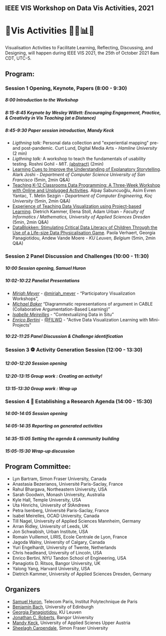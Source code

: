 ## IEEE VIS Workshop on Data Vis Activities, 2021

# 🎉Vis Activities 🍻🧠📊💡
Visualisation Activities to Facilitate Learning, Reflecting, Discussing, and Designing, will happen during IEEE VIS 2021, the 25th of October 2021 8am CDT, UTC-5.


## Program:

### Session 1 Opening, Keynote, Papers (8:00 - 9:30)

##### 8:00 __Introduction to the Workshop__

##### 8:15-8:45 __Keynote by Wesley Willett: Encouraging Engagement, Practice, & Creativity in Vis Teaching (at a Distance)__

##### 8:45-9:30 __Paper session introduction, Mandy Keck__

* _Ligthning talk:_ Personal data collection and "experiential mapping" pre- and post-pandemic. Curt Lund, Digital Media Arts - _Hamline University_ (2 min) 
* _Ligthning talk:_ A workshop to teach the fundamentals of usability testing. Roshni Gohil - _MIT_. [(abstract)](papers/Abstract-Gohil-UsabilityTestingDataVisualizations.pdf) (2min)
* [Learning Cues to Improve the Understanding of Explanatory Storytelling](papers/1154_Alark_Joshi.pdf). Alark Joshi - _Department of Computer Science University of San Francisco_ (5min, 2min Q&A)
* [Teaching K-12 Classrooms Data Programming: A Three-Week Workshop with Online and Unplugged Activities](papers/1355_Alpay_Sabuncuoglo.pdf). Alpay Sabuncuoğlu, Asim Evren Yantac, T. Metin Sezgin - _Department of Computer Engineering, Koç University_ (5min, 2min Q&A)
* [Experience of Teaching Data Visualization using Project-based Learning](papers/6705_Dietrich_Kammer.pdf). Dietrich Kammer, Elena Stoll, Adam Urban - _Faculty of Informatics / Mathematics, University of Applied Sciences Dresden_ (5min, 2min Q&A)
* [DataBlokken: Stimulating Critical Data Literacy of Children Through the Use of a Life-size Data Physicalisation Game](papers/8933_Paola_Verhaert.pdf). Paola Verhaert, Georgia Panagiotidou, Andew Vande Moere - _KU Leuven, Belgium_ (5min, 2min Q&A)

### Session 2 Panel Discussion and Challenges (10:00 - 11:30)

##### 10:00 __Session opening, Samuel Huron__ 
##### 10:02-10:22 __Panelist Presentations__ 

* _[Miriah Meyer](https://miriah.github.io/)_ - [@miriah_meyer](https://twitter.com/miriah_meyer) - “Participatory Visualization Workshops”,
* _[Michael Baker](https://scholar.google.com/citations?user=PimAOhsAAAAJ&hl=fr)_  “Diagrammatic representations of argument in CABLE (Collaborative Argumentation-Based Learning)” 
* _[Isabelle Meireilles](https://www2.ocadu.ca/bio/isabel-meirelles-0)_ - “Contextualizing Data in Situ”
* _[Enrico Bertini](http://enrico.bertini.io/)_ - [@FILWD](https://twitter.com/filwd) - "Active Data Visualization Learning with Mini-Projects"

##### 10:22-11:25 __Panel Discussion & Challenge identification__

### Session 3 ⚽️ Activity Generation Session (12:00 - 13:30)
##### 12:00-12:20 __Session opening__
##### 12:20-13:15	__Group work : Creating an activity!__
##### 13:15-13:30	__Group work : Wrap up__ 

### Session 4 📝 Establishing a Research Agenda (14:00 - 15:30)
##### 14:00-14:05	__Session opening__ 
##### 14:05-14:35	__Reporting on generated activities__
##### 14:35-15:05	__Setting the agenda & community building__ 
##### 15:05-15:30	__Wrap-up discussion__ 


## Program Committee:

* Lyn Bartram, Simon Fraser University, Canada
* Anastasia Bezerianos, Université Paris-Saclay, France
* Rahul Bhargava, Northeastern University, USA
* Sarah Goodwin, Monash University, Australia
* Kyle Hall, Temple University, USA
* Uta Hinrichs, University of StAndrews
* Petra Isenberg, Université Paris-Saclay, France
* Isabel Meirelles, OCAD University, Canada
* Till Nagel, University of Applied Sciences Mannheim, Germany
* Arran Ridley, University of Leeds, UK
* Jon Schwabish, Urban Institute, USA
* Romain Vuillemot, LIRIS, Ecole Centrale de Lyon, France
* Jagoda Walny, University of Calgary, Canada
* Yuri Engelhardt, University of Twente, Netherlands
* Chris headleand, University of Lincoln, USA
* Enrico Bertini, NYU Tandon School of Engineering, USA
* Panagiotis D. Ritsos, Bangor University, UK
* Yalong Yang, Harvard University, USA
* Dietrich Kammer, University of Applied Sciences Dresden, Germany

## Organizers

* [Samuel Huron](https://perso.telecom-paristech.fr/shuron/#!index.md), Telecom Paris, Institut Polytechnique de Paris
* [Benjamin Bach](http://benjbach.me), University of Edinburgh 
* [Georgia Panagiotidou](https://www.kuleuven.be/wieiswie/en/person/00120899), KU Leuven
* [Jonathan C. Roberts](https://www.bangor.ac.uk/computer-science-and-electronic-engineering/staff/jonathan-roberts/en), Bangor University
* [Mandy Keck](http://www.visual-search.org), University of Applied Scienes Upper Austria
* [Sheelagh Carpendale](https://www.cs.sfu.ca/~sheelagh/), Simon Fraser University



